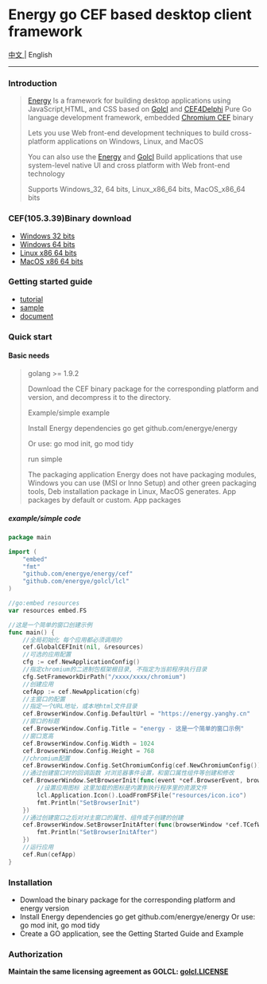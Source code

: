 # Energy go CEF based desktop client framework
[中文 ](https://github.com/energye/energy/blob/main/README.md) |
English

---
### Introduction
> [Energy](https://github.com/energye/energy) Is a framework for building desktop applications using JavaScript,HTML, and CSS based on [Golcl](https://github.com/energye/golcl) and [CEF4Delphi](https://patreon.com/salvadordf) Pure Go language development framework, embedded [Chromium CEF](https://bitbucket.org/chromiumembedded/cef) binary
>
> Lets you use Web front-end development techniques to build cross-platform applications on Windows, Linux, and MacOS
>
> You can also use the [Energy](https://github.com/energye/golcl) and [Golcl](https://github.com/energye/energy) Build applications that use system-level native UI and cross platform with Web front-end technology
>
> Supports Windows_32, 64 bits, Linux_x86_64 bits, MacOS_x86_64 bits

### CEF(105.3.39)Binary download
* [Windows 32 bits](https://cef-builds.spotifycdn.com/cef_binary_105.3.39%2Bg2ec21f9%2Bchromium-105.0.5195.127_windows32.tar.bz2)
* [Windows 64 bits](https://cef-builds.spotifycdn.com/cef_binary_105.3.39%2Bg2ec21f9%2Bchromium-105.0.5195.127_windows64.tar.bz2)
* [Linux x86 64 bits](https://cef-builds.spotifycdn.com/cef_binary_105.3.39%2Bg2ec21f9%2Bchromium-105.0.5195.127_linux64.tar.bz2)
* [MacOS x86 64 bits](https://cef-builds.spotifycdn.com/cef_binary_105.3.39%2Bg2ec21f9%2Bchromium-105.0.5195.127_macosx64.tar.bz2)

### Getting started guide
* [tutorial]()
* [sample]()
* [document]()

### Quick start
#### Basic needs
> golang >= 1.9.2
>
> Download the CEF binary package for the corresponding platform and version, and decompress it to the directory.
>
> Example/simple example
>
> Install Energy dependencies go get github.com/energye/energy
>
> Or use: go mod init, go mod tidy
>
> run simple
>
> The packaging application Energy does not have packaging modules, Windows you can use (MSI or Inno Setup) and other green packaging tools, Deb installation package in Linux, MacOS generates. App packages by default or custom. App packages

##### example/simple code
```go
package main

import (
	"embed"
	"fmt"
	"github.com/energye/energy/cef"
	"github.com/energye/golcl/lcl"
)

//go:embed resources
var resources embed.FS

//这是一个简单的窗口创建示例
func main() {
	//全局初始化 每个应用都必须调用的
	cef.GlobalCEFInit(nil, &resources)
	//可选的应用配置
	cfg := cef.NewApplicationConfig()
	//指定chromium的二进制包框架根目录, 不指定为当前程序执行目录
	cfg.SetFrameworkDirPath("/xxxx/xxxx/chromium")
	//创建应用
	cefApp := cef.NewApplication(cfg)
	//主窗口的配置
	//指定一个URL地址，或本地html文件目录
	cef.BrowserWindow.Config.DefaultUrl = "https://energy.yanghy.cn"
	//窗口的标题
	cef.BrowserWindow.Config.Title = "energy - 这是一个简单的窗口示例"
	//窗口宽高
	cef.BrowserWindow.Config.Width = 1024
	cef.BrowserWindow.Config.Height = 768
	//chromium配置
	cef.BrowserWindow.Config.SetChromiumConfig(cef.NewChromiumConfig())
	//通过创建窗口时的回调函数 对浏览器事件设置，和窗口属性组件等创建和修改
	cef.BrowserWindow.SetBrowserInit(func(event *cef.BrowserEvent, browserWindow *cef.TCefWindowInfo) {
		//设置应用图标 这里加载的图标是内置到执行程序里的资源文件
		lcl.Application.Icon().LoadFromFSFile("resources/icon.ico")
		fmt.Println("SetBrowserInit")
	})
	//通过创建窗口之后对对主窗口的属性、组件或子创建的创建
	cef.BrowserWindow.SetBrowserInitAfter(func(browserWindow *cef.TCefWindowInfo) {
		fmt.Println("SetBrowserInitAfter")
	})
	//运行应用
	cef.Run(cefApp)
}
```
### Installation
* Download the binary package for the corresponding platform and energy version
* Install Energy dependencies go get github.com/energye/energy Or use: go mod init, go mod tidy
* Create a GO application, see the Getting Started Guide and Example

### Authorization

**Maintain the same licensing agreement as GOLCL: [golcl.LICENSE](https://github.com/energye/golcl/blob/main/LICENSE)**